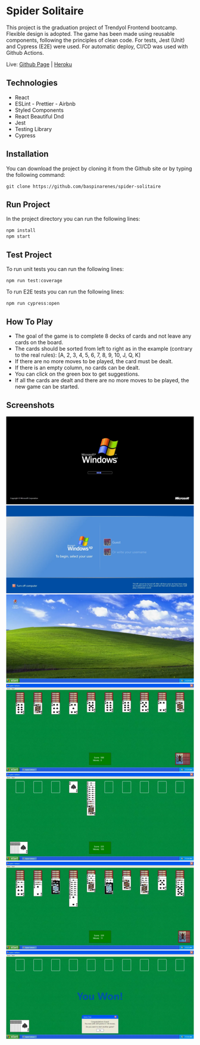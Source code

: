# Spider Solitaire

This project is the graduation project of Trendyol Frontend bootcamp. Flexible design is adopted. The game has been made using reusable components, following the principles of clean code. For tests, Jest (Unit) and Cypress (E2E) were used. For automatic deploy, CI/CD was used with Github Actions.

Live: [Github Page](https://enesbaspinar.me/spider-solitaire/) | [Heroku](https://legend-spider-solitaire.herokuapp.com/)

## Technologies

- React
- ESLint - Prettier - Airbnb
- Styled Components
- React Beautiful Dnd
- Jest
- Testing Library
- Cypress

## Installation

You can download the project by cloning it from the Github site or by typing the following command:

```console
git clone https://github.com/baspinarenes/spider-solitaire
```

## Run Project

In the project directory you can run the following lines:

```console
npm install
npm start
```

## Test Project

To run unit tests you can run the following lines:

```console
npm run test:coverage
```

To run E2E tests you can run the following lines:

```console
npm run cypress:open
```



## How To Play

- The goal of the game is to complete 8 decks of cards and not leave any cards on the board.
- The cards should be sorted from left to right as in the example (contrary to the real rules): [A, 2, 3, 4, 5, 6, 7, 8, 9, 10, J, Q, K]
- If there are no more moves to be played, the card must be dealt.
- If there is an empty column, no cards can be dealt.
- You can click on the green box to get suggestions.
- If all the cards are dealt and there are no more moves to be played, the new game can be started.

## Screenshots

![](./readme/intro.webp)
![](./readme/login.webp)
![](./readme/desktop.webp)
![](./readme/game-starting.webp)
![](./readme/completed-decks.webp)
![](./readme/hint.webp)
![](./readme/won.webp)
